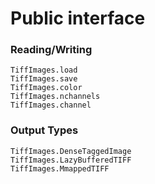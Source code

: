 # Public interface

### Reading/Writing

```@docs
TiffImages.load
TiffImages.save
TiffImages.color
TiffImages.nchannels
TiffImages.channel
```

### Output Types

```@docs
TiffImages.DenseTaggedImage
TiffImages.LazyBufferedTIFF
TiffImages.MmappedTIFF
```